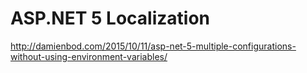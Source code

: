 # ASP.NET 5 Localization

http://damienbod.com/2015/10/11/asp-net-5-multiple-configurations-without-using-environment-variables/
